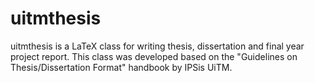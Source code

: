 <!---
       _ _             _   _               _     
 _   _(_) |_ _ __ ___ | |_| |__   ___  ___(_)___ 
| | | | | __| '_ ` _ \| __| '_ \ / _ \/ __| / __|
| |_| | | |_| | | | | | |_| | | |  __/\__ \ \__ \
 \__,_|_|\__|_| |_| |_|\__|_| |_|\___||___/_|___/v1.2
-->

# uitmthesis

uitmthesis is a LaTeX class for writing thesis, dissertation and final year project report. This class was developed based on the "Guidelines on Thesis/Dissertation Format" handbook by IPSis UiTM.

